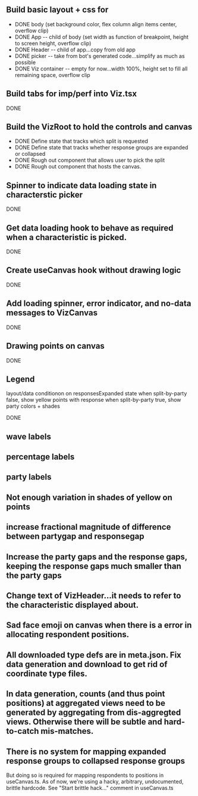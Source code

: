 ## Build basic layout + css for

- DONE body (set background color, flex column align items center, overflow clip)
- DONE App -- child of body (set width as function of breakpoint, height to screen height, overflow clip)
- DONE Header -- child of app...copy from old app
- DONE picker -- take from bot's generated code...simplify as much as possible
- DONE Viz container -- empty for now...width 100%, height set to fill all remaining space, overflow clip

## Build tabs for imp/perf into Viz.tsx

DONE

## Build the VizRoot to hold the controls and canvas

- DONE Define state that tracks which split is requested
- DONE Define state that tracks whether response groups are expanded or collapsed
- DONE Rough out component that allows user to pick the split
- DONE Rough out component that hosts the canvas.

## Spinner to indicate data loading state in characterstic picker

DONE

## Get data loading hook to behave as required when a characteristic is picked.

DONE

## Create useCanvas hook without drawing logic

DONE

## Add loading spinner, error indicator, and no-data messages to VizCanvas

DONE

## Drawing points on canvas

DONE

## Legend

layout/data conditionon on responsesExpanded state
when split-by-party false, show yellow points with response
when split-by-party true, show party colors + shades

DONE

## wave labels

## percentage labels

## party labels

## Not enough variation in shades of yellow on points

## increase fractional magnitude of difference between partygap and responsegap

## Increase the party gaps and the response gaps, keeping the response gaps much smaller than the party gaps

## Change text of VizHeader...it needs to refer to the characteristic displayed about.

## Sad face emoji on canvas when there is a error in allocating respondent positions.

## All downloaded type defs are in meta.json. Fix data generation and download to get rid of coordinate type files.

## In data generation, counts (and thus point positions) at aggregated views need to be generated by aggregating from dis-aggregted views. Otherwise there will be subtle and hard-to-catch mis-matches.

## There is no system for mapping expanded response groups to collapsed response groups

But doing so is required for mapping respondents to positions in useCanvas.ts. As of now, we're using a hacky, arbitrary, undocumented, brittle hardcode. See "Start brittle hack..." comment in useCanvas.ts

